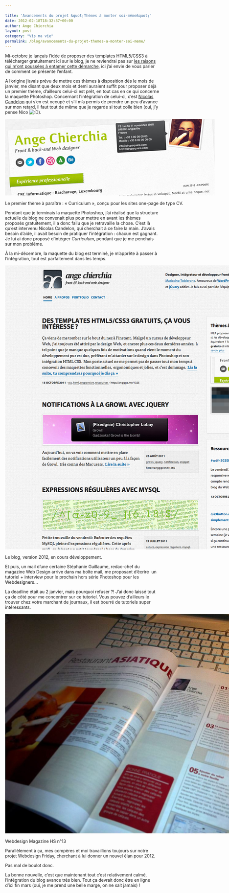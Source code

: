 ```yaml
---

title: 'Avancements du projet &quot;Thèmes à monter soi-même&quot;'
date: 2012-02-18T18:32:37+00:00
author: Ange Chierchia
layout: post
category: "Vis ma vie"
permalink: /blog/avancements-du-projet-themes-a-monter-soi-meme/
---
```

Mi-octobre je lançais l’idée de proposer des templates HTML5/CSS3 à télécharger gratuitement ici sur le blog, je ne reviendrai pas sur [les raisons qui m’ont poussées à entamer cette démarche](http://chierchia.fr/xhtml-css/template-html5-css3-gratuit/ "Des templates HTML5/CSS3 gratuits, ça vous intéresse ?"), ici j’ai envie de vous parler de comment ce présente l’enfant.<!--more-->

A l’origine j’avais prévu de mettre ces thèmes à disposition dès le mois de janvier, me disant que deux mois et demi auraient suffit pour proposer déjà un premier thème, d’ailleurs celui-ci est prêt, en tout cas en ce qui concerne la maquette Photoshop. Concernant l’intégration de celui-ci, c’est [Nicolas Candelon](http://twitter.com/Rhadax "Nicolas Candelon sur Twitter") qui s’en est occupé et s’il m’a permis de prendre un peu d’avance sur mon retard, il faut tout de même que je regarde si tout colle bien (oui, j’y pense Nico  <img class="wp-smiley" src="http://i0.wp.com/chierchia.fr/blog/wp-includes/images/smilies/icon_biggrin.gif?w=660" alt=":D" data-recalc-dims="1" />).

<div id="attachment_1426" class="wp-caption aligncenter" style="width: 695px;">
  <p>
    <img class="size-full wp-image-1426 " title="preview-theme-curriculum" src="/contents/uploads/preview-theme-curriculum.jpg?resize=660%2C241" alt="" data-recalc-dims="1" />
  </p>
  
  <p class="wp-caption-text">
    Le premier thème à paraître : &laquo;&nbsp;Curriculum&nbsp;&raquo;, conçu pour les sites one-page de type CV.
  </p>
</div>

Pendant que je terminais la maquette Photoshop, j’ai réalisé que la structure actuelle du blog ne convenait plus pour mettre en avant les thèmes proposés gratuitement, il a donc fallu que je retravaille la chose. C’est là qu’est intervenu Nicolas Candelon, qui cherchait à ce faire la main. J’avais besoin d’aide, il avait besoin de pratiquer l’intégration : chacun est gagnant. Je lui ai donc proposé d’intégrer _Curriculum_, pendant que je me penchais sur mon problème.

À la mi-décembre, la maquette du blog est terminé, je m’apprête à passer à l’intégration, tout est parfaitement dans les temps.

<div id="attachment_1432" class="wp-caption aligncenter" style="width: 1034px;">
  <p>
    <img class="size-large wp-image-1432 " title="blog-2012" src="/contents/uploads/blog-2012.png?resize=660%2C598" alt="" data-recalc-dims="1" />
  </p>
  
  <p class="wp-caption-text">
    Le blog, version 2012, en cours développement.
  </p>
</div>

Et puis, un mail d’une certaine Stéphanie Guillaume, redac-chef du magazine Web Design arrive dans ma boîte mail, me proposant d’écrire  un tutoriel + interview pour le prochain hors série Photoshop pour les Webdesigners…

La deadline était au 2 janvier, mais pourquoi refuser ?! J’ai donc laissé tout ça de côté pour me concentrer sur ce tutoriel. Vous pouvez d’ailleurs le trouver chez votre marchant de journaux, il est bourré de tutoriels super intéressants.

<div id="attachment_1435" class="wp-caption aligncenter" style="width: 970px;">
  <p>
    <img class="size-full wp-image-1435" title="article-webdesign-mag" src="/contents/uploads/article-webdesign-mag.jpg?resize=660%2C493" alt="" data-recalc-dims="1" />
  </p>
  
  <p class="wp-caption-text">
    Webdesign Magazine HS n°13
  </p>
</div>

Parallèlement à ça, mes compères et moi travaillions toujours sur notre projet Webdesign Friday, cherchant à lui donner un nouvel élan pour 2012.

Pas mal de boulot donc.

La bonne nouvelle, c’est que maintenant tout c’est relativement calmé, l’intégration du blog avance très bien. Tout ça devrait donc être en ligne d’ici fin mars (oui, je me prend une belle marge, on ne sait jamais) !